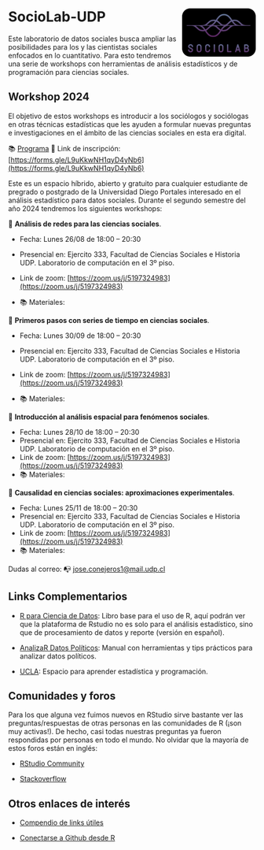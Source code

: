 # SocioLab-UDP <img src="Images/logo_sociolab.png" width="150" align="right"/></a>

Este laboratorio de datos sociales busca ampliar las posibilidades para los y las cientistas sociales enfocados en lo cuantitativo. Para esto tendremos una serie de workshops con herramientas de análisis estadísticos y de programación para ciencias sociales. 

## Workshop 2024

El objetivo de estos workshops es introducir a los sociólogos y sociólogas en otras técnicas estadísticas que les ayuden a formular nuevas preguntas e investigaciones en el ámbito de las ciencias sociales en esta era digital.

:books: [Programa](Workshops/Programa_wshop2024.pdf) 
:pushpin: Link de inscripción: [https://forms.gle/L9uKkwNH1qyD4yNb6](https://forms.gle/L9uKkwNH1qyD4yNb6)


Este es un espacio híbrido, abierto y gratuito para cualquier estudiante de pregrado o postgrado de la Universidad Diego Portales interesado en el análisis estadístico para datos sociales. Durante el segundo semestre del año 2024 tendremos los siguientes workshops: 

:pushpin: **Análisis de redes para las ciencias sociales**.

- Fecha: Lunes 26/08 de 18:00 – 20:30
-   Presencial en: Ejercito 333, Facultad de Ciencias Sociales e Historia UDP. Laboratorio de computación en el 3º piso.

- Link de zoom: [https://zoom.us/j/5197324983](https://zoom.us/j/5197324983)
- :books: Materiales: 

:pushpin: **Primeros pasos con series de tiempo en ciencias sociales**. 

- Fecha: Lunes 30/09 de 18:00 – 20:30
-   Presencial en: Ejercito 333, Facultad de Ciencias Sociales e Historia UDP. Laboratorio de computación en el 3º piso.

- Link de zoom: [https://zoom.us/j/5197324983](https://zoom.us/j/5197324983)
- :books: Materiales: 

:pushpin: **Introducción al análisis espacial para fenómenos sociales**.

- Fecha: Lunes 28/10 de 18:00 – 20:30
-   Presencial en: Ejercito 333, Facultad de Ciencias Sociales e Historia UDP. Laboratorio de computación en el 3º piso.
- Link de zoom: [https://zoom.us/j/5197324983](https://zoom.us/j/5197324983)
- :books: Materiales: 

:pushpin: **Causalidad en ciencias sociales: aproximaciones experimentales**.

- Fecha: Lunes 25/11 de 18:00 – 20:30
-   Presencial en: Ejercito 333, Facultad de Ciencias Sociales e Historia UDP. Laboratorio de computación en el 3º piso.
- Link de zoom: [https://zoom.us/j/5197324983](https://zoom.us/j/5197324983)
- :books: Materiales: 

Dudas al correo: :mailbox_with_no_mail: [jose.conejeros1@mail.udp.cl](jose.conejeros1@mail.udp.cl)


## Links Complementarios

- [R para Ciencia de Datos](https://r4ds.hadley.nz/): Libro base para el uso de R, aquí podrán ver que la plataforma de Rstudio no es solo para el análisis estadístico, sino que de procesamiento de datos y reporte (versión en español).

- [AnalizaR Datos Políticos](https://arcruz0.github.io/libroadp/index.html): Manual con herramientas y tips prácticos para analizar datos políticos.

- [UCLA](https://stats.oarc.ucla.edu/r/): Espacio para aprender estadística y programación.


## Comunidades y foros

Para los que alguna vez fuimos nuevos en RStudio sirve bastante ver las preguntas/respuestas de otras personas en las comunidades de R (¡son muy activas!). De hecho, casi todas nuestras preguntas ya fueron respondidas por personas en todo el mundo. No olvidar que la mayoría de estos foros están en inglés:

+ [RStudio Community](https://community.rstudio.com/)

+ [Stackoverflow](https://stackoverflow.com/questions/tagged/r)

## Otros enlaces de interés

+ [Compendio de links útiles](https://www.lecy.info/r-for-public-policy)

+ [Conectarse a Github desde R](https://happygitwithr.com/rstudio-git-github.html#clone-the-new-github-repository-to-your-computer-via-rstudio)
